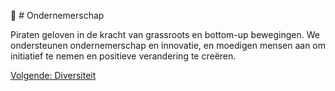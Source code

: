 🌱 # Ondernemerschap

Piraten geloven in de kracht van grassroots en bottom-up bewegingen. We ondersteunen ondernemerschap en innovatie, en moedigen mensen aan om initiatief te nemen en positieve verandering te creëren.

[Volgende: Diversiteit](Diversiteit.md)
